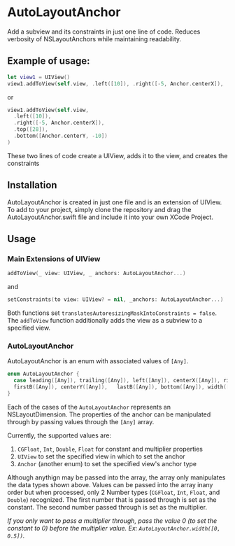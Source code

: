 # AutoLayoutAnchor
Add a subview and its constraints in just one line of code. Reduces verbosity of NSLayoutAnchors while maintaining readability.

## Example of usage:
```swift
let view1 = UIView()
view1.addToView(self.view, .left([10]), .right([-5, Anchor.centerX]), .top([28]), .bottom([Anchor.centerY, -10]))
```

or 

```swift
view1.addToView(self.view, 
  .left([10]), 
  .right([-5, Anchor.centerX]), 
  .top([28]), 
  .bottom([Anchor.centerY, -10])
)
```
These two lines of code create a UIView, adds it to the view, and creates the constraints

## Installation
AutoLayoutAnchor is created in just one file and is an extension of UIView. To add to your project, simply clone the repository and drag the AutoLayoutAnchor.swift file and include it into your own XCode Project.

## Usage

### Main Extensions of UIView
```swift
addToView(_ view: UIView, _ anchors: AutoLayoutAnchor...)
```
and
```swift
setConstraints(to view: UIView? = nil, _anchors: AutoLayoutAnchor...)
```
Both functions set `translatesAutoresizingMaskIntoConstraints = false`. The `addToView` function additionally adds the view as a subview to a specified view.

### AutoLayoutAnchor

AutoLayoutAnchor is an enum with associated values of `[Any]`. 

```swift
enum AutoLayoutAnchor {
  case leading([Any]), trailing([Any]), left([Any]), centerX([Any]), right([Any]), top([Any]), 
  firstB([Any]), centerY([Any]),   lastB([Any]), bottom([Any]), width([Any]), height([Any])
}
```

Each of the cases of the `AutoLayoutAnchor` represents an NSLayoutDimension. The properties of the anchor can be manipulated through by passing values through the `[Any]` array.

Currently, the supported values are:
1. `CGFloat`, `Int`, `Double`, `Float` for constant and multiplier properties
2. `UIView` to set the specified view in which to set the anchor
3. `Anchor` (another enum) to set the specified view's anchor type

Although anythign may be passed into the array, the array only manipulates the data types shown above. Values can be passed into the array inany order but when processed, only 2 Number types (`CGFloat`, `Int`, `Float`, and `Double`) recognized. The first number that is passed through is set as the constant. The second number passed through is set as the multiplier.

*If you only want to pass a multiplier through, pass the value 0 (to set the constant to 0) before the multiplier value. Ex: `AutoLayoutAnchor.width([0, 0.5])`.*
